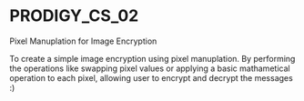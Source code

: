 # PRODIGY_CS_02
Pixel Manuplation for Image Encryption

To create a simple image encryption using pixel manuplation.
By performing the operations like swapping pixel values or applying a basic mathametical operation to each pixel, allowing user to encrypt and decrypt the messages :)
